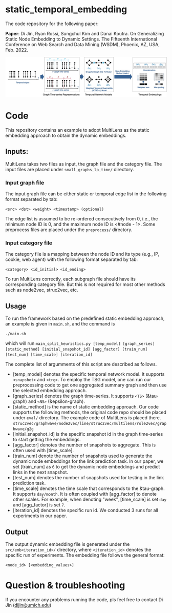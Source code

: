 # static_temporal_embedding

The code repository for the following paper:

**Paper**: Di Jin, Ryan Rossi, Sungchul Kim and Danai Koutra. On Generalizing Static Node Embedding to Dynamic Settings. The Fifteenth International Conference on Web Search and Data Mining (WSDM), Phoenix, AZ, USA, Feb. 2022.

<p align="center">
<img src="https://raw.githubusercontent.com/DerekDiJin/DerekDiJin.github.io/master/assets/projects/overview_up_up.jpg" width="750"  alt="Framework overview">
</p>


<!-- **Citation (bibtex)**:
```
@inproceedings{node2bits-ECML19,
   author={Di Jin and Mark Heimann and Ryan A. Rossi and Danai Koutra},
   title={Node2BITS: Compact Time- and Attribute-aware Node Representations for User Stitching},
   booktitle={ECML/PKDD},
   year={2019},
   pages={22},
}

Di Jin, Mark Heimann, Ryan A. Rossi, and Danai Koutra. "Node2BITS: Compact Time- and Attribute-aware Node Representations for User Stitching." ECML/PKDD, pp. 22. 2019.
``` -->


# Code

This repository contains an example to adopt MultiLens as the static embedding approach to obtain the dynamic embeddings.

## Inputs:

MultiLens takes two files as input, the graph file and the category file. The input files are placed under ```small_graphs_lp_time/``` directory.

### Input graph file
The input graph file can be either static or temporal edge list in the following format separated by tab:
```
<src> <dst> <weight> <timestamp> (optional)
```
The edge list is assumed to be re-ordered consecutively from 0, i.e., the minimum node ID is 0, and the maximum node ID is <#node - 1>. Some preprocess files are placed under the ```preprocess/``` directory.

### Input category file
The category file is a mapping between the node ID and its type (e.g., IP, cookie, web agent) with the following format separated by tab:
```
<category> <id_initial> <id_ending>
```
To run MultiLens correctly, each subgraph file should have its corresponding category file. But this is not required for most other methods such as node2vec, struc2vec, etc.

## Usage

To run the framework based on the predefined static embedding approach, an example is given in ```main.sh```, and the command is

```
./main.sh
```
which will run 
```main_split_heuristics.py [temp_model] [graph_series] [static_method] [initial_snapshot_id] [agg_factor] [train_num] [test_num] [time_scale] [iteration_id]```

 The complete list of argumments of this script are described as follows.

- [temp_model] denotes the specific temporal network model. It supports ```<snapshot>``` and ```<trg>```. To employ the TSG model, one can run our preprocessing code to get one aggregated summary graph and then use the selected embedding approach.
- [graph_series] denotes the graph time-series. It supports ```<TS>``` (&tau-graph) and ```<NS>``` (&epsilon-graph).
- [static_method] is the name of static embedding approach. Our code supports the following methods, the original code repo should be placed under ```eval/``` directory. The example code of MultiLens is placed there.
```struc2vec/graphwave/node2vec/line/struc2vec/multilens/role2vec/graphwave/g2g```
- [initial_snapshot_id] is the specific snapshot id in the graph time-series to start getting the embeddings.
- [agg_factor] denotes the number of snapshots to aggregate. This is often used with [time_scale].
- [train_num] denote the number of snapshots used to generate the dynamic node embeddings for the link prediction task. In our paper, we set [train_num] as ```6``` to get the dynamic node embeddings and predict links in the next snapshot.
- [test_num] denotes the number of snapshots used for testing in the link prediction task.
- [time_scale] denotes the time scale that corresponds to the &tau-graph. It supports ```day/month```. It is often coupled with [agg_factor] to denote other scales. For example, when denoting "week", [time_scale] is set ```day``` and [agg_factor] is set ```7```.
- [iteration_id] denotes the specific run id. We conducted 3 runs for all experiments in our paper.


## Output
The output dynamic embedding file is generated under the ```src/emb<iteration_id>/``` directory, where ```<iteration_id>``` denotes the specific run of experiments. The embedding file follows the general format:
```
<node_id> [<embedding_values>]
```


# Question & troubleshooting

If you encounter any problems running the code, pls feel free to contact Di Jin (dijin@umich.edu)